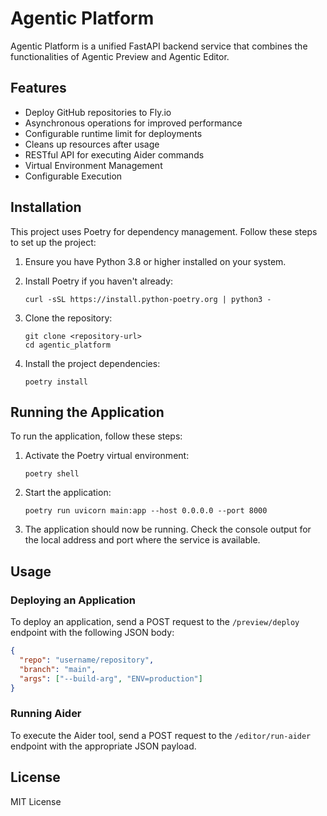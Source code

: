 # Agentic Platform

Agentic Platform is a unified FastAPI backend service that combines the functionalities of Agentic Preview and Agentic Editor.

## Features

- Deploy GitHub repositories to Fly.io
- Asynchronous operations for improved performance
- Configurable runtime limit for deployments
- Cleans up resources after usage
- RESTful API for executing Aider commands
- Virtual Environment Management
- Configurable Execution

## Installation

This project uses Poetry for dependency management. Follow these steps to set up the project:

1. Ensure you have Python 3.8 or higher installed on your system.

2. Install Poetry if you haven't already:
   ```
   curl -sSL https://install.python-poetry.org | python3 -
   ```

3. Clone the repository:
   ```
   git clone <repository-url>
   cd agentic_platform
   ```

4. Install the project dependencies:
   ```
   poetry install
   ```

## Running the Application

To run the application, follow these steps:

1. Activate the Poetry virtual environment:
   ```
   poetry shell
   ```

2. Start the application:
   ```
   poetry run uvicorn main:app --host 0.0.0.0 --port 8000
   ```

3. The application should now be running. Check the console output for the local address and port where the service is available.

## Usage

### Deploying an Application

To deploy an application, send a POST request to the `/preview/deploy` endpoint with the following JSON body:

```json
{
  "repo": "username/repository",
  "branch": "main",
  "args": ["--build-arg", "ENV=production"]
}
```

### Running Aider

To execute the Aider tool, send a POST request to the `/editor/run-aider` endpoint with the appropriate JSON payload.

## License

MIT License
